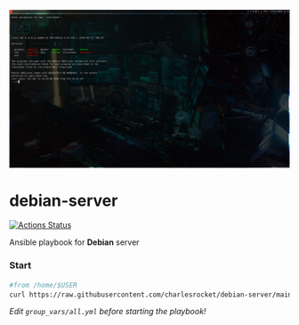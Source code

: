 ![screenshot](screenshot.png)

# debian-server

[![Actions Status](https://github.com/charlesrocket/debian-server/workflows/Playbook%20tests/badge.svg)](https://github.com/charlesrocket/debian-server/actions)

Ansible playbook for **Debian** server

### Start

```bash
#from /home/$USER
curl https://raw.githubusercontent.com/charlesrocket/debian-server/main/bootstrap | bash
```

_Edit `group_vars/all.yml` before starting the playbook!_

